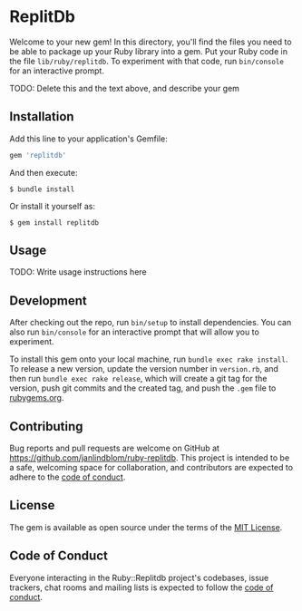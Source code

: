 # ReplitDb

Welcome to your new gem! In this directory, you'll find the files you need to be able to package up your Ruby library into a gem. Put your Ruby code in the file `lib/ruby/replitdb`. To experiment with that code, run `bin/console` for an interactive prompt.

TODO: Delete this and the text above, and describe your gem

## Installation

Add this line to your application's Gemfile:

```ruby
gem 'replitdb'
```

And then execute:

    $ bundle install

Or install it yourself as:

    $ gem install replitdb

## Usage

TODO: Write usage instructions here

## Development

After checking out the repo, run `bin/setup` to install dependencies. You can also run `bin/console` for an interactive prompt that will allow you to experiment.

To install this gem onto your local machine, run `bundle exec rake install`. To release a new version, update the version number in `version.rb`, and then run `bundle exec rake release`, which will create a git tag for the version, push git commits and the created tag, and push the `.gem` file to [rubygems.org](https://rubygems.org).

## Contributing

Bug reports and pull requests are welcome on GitHub at https://github.com/janlindblom/ruby-replitdb. This project is intended to be a safe, welcoming space for collaboration, and contributors are expected to adhere to the [code of conduct](https://github.com/janlindblom/ruby-replitdb/blob/master/CODE_OF_CONDUCT.md).

## License

The gem is available as open source under the terms of the [MIT License](https://opensource.org/licenses/MIT).

## Code of Conduct

Everyone interacting in the Ruby::Replitdb project's codebases, issue trackers, chat rooms and mailing lists is expected to follow the [code of conduct](https://github.com/janlindblom/ruby-replitdb/blob/master/CODE_OF_CONDUCT.md).
